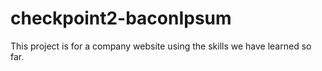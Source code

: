 # checkpoint2-baconIpsum
This project is for a company website using the skills we have learned so far.